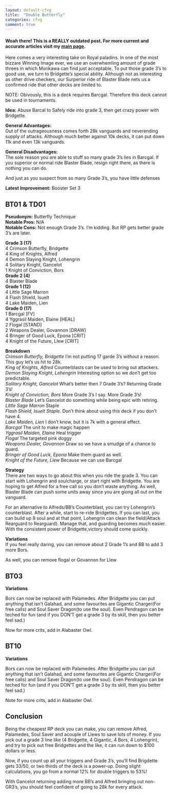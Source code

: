 ```yaml
---
layout: default-cfvg
title:  "Double Butterfly"
categories: cfvg
comment: true
---
```


####  Woah there! This is a REALLY outdated post. For more current and accurate articles visit my [main page](/cfvg).

<p>Here comes a very interesting take on Royal paladins. In one of the most bizzare Winning Image ever, we use an overwhemling amount of grade threes in which Morikawa can find just acceptable. To put those grade 3&#8217;s to good use, we turn to Bridgette&#8217;s special ability. Although not as interesting as other drive checkers, our Surperior ride of Blaster Blade nets us a confirmed ride that other decks are limited to.</p>
<p>NOTE: Obivously, this is a deck requires Barcgal. Therefore this deck cannot be used in tournaments.</p>
<p><strong>Idea:</strong> Abuse Barcal to Safely ride into grade 3, then get crazy power with Bridgette.</p>
<p><strong>General Advantages:</strong><br /> Out of the outrageousness comes forth 28k vanguards and neverending supply of attacks. Although much better against 10k decks, it can put down 11k and even 13k vanguards.</p><!-- more -->
<p><strong>General Disadvantages:</strong><br /> The sole reason you are able to stuff so many grade 3&#8217;s lies in Barcgal. If you superior or normal ride Blaster Blade, resign right there, as there is nothing you can do.</p>
<p>And just as you suspect from so many Grade 3&#8217;s, you have little defenses</p>
<p><strong>Latest Improvement:</strong> Booster Set 3</p>
<h2><strong>BT01 &amp; TD01</strong></h2>
<p><strong>Pseudonym:</strong> Butterfly Technique<br /> <strong>Notable Pros:</strong> N/A<br /> <strong>Notable Cons:</strong> Not enough Grade 3&#8217;s. I&#8217;m kidding. But RP gets better grade 3&#8217;s are later.</p>
<p><strong>Grade 3 (17)</strong><br />    4  Crimson Butterfly, Bridgette<br />    4  King of Knights, Alfred<br />    4  Demon Slaying Knight, Lohengrin<br />    4  Solitary Knight, Gancelot<br />    1  Knight of Conviction, Bors<br /> <strong>Grade 2 (4)</strong><br />    4  Blaster Blade<br /> <strong>Grade 1 (12)</strong><br />    4  Little Sage Marron<br />    4  Flash Shield, Isuelt<br />    4  Lake Maiden, Lien<br /> <strong>Grade 0 (17)</strong><br />    1 Barcgal   [FV]<br />    4  Yggrasil Maiden, Elaine [HEAL]<br />    2  Flogal   [STAND]<br />    2  Weapons Dealer, Govannon [DRAW]<br />    4  Bringer of Good Luck, Epona [CRIT]<br />    4  Knight of the Future, Llew  [CRIT]</p>
<p><strong>Breakdown</strong><br /> <em>Crimson Butterfly, Bridgette </em>I&#8217;m not putting 17 garde 3&#8217;s without a reason. This guy let&#8217;s us hit to 28k.<br /> <em>King of Knights, Alfred </em>Counterblasts can be used to bring out attackers.<br /> <em>Demon Slaying Knight, Lohengrin </em>Interesting option so we don&#8217;t get too predictable.<br /> <em>Solitary Knight, Gancelot </em>What&#8217;s better then 7 Grade 3&#8217;s? Returning Grade 3&#8217;s!<br /> <em>Knight of Conviction, Bors </em>More Grade 3&#8217;s I say. More Grade 3&#8217;s!<br /> <em>Blaster Blade </em>Let&#8217;s Gancelot do something while being epic with retiring.<br /> <em>Little Sage Marron </em>Staple<br /> <em>Flash Shield, Isuelt Staple.</em> Don&#8217;t think about using this deck if you don&#8217;t have 4.<br /> <em>Lake Maiden, Lien </em>I don&#8217;t know, but it is 7k with a general effect.<br /> <em>Barcgal </em>The unit to make magic happen<br /> <em>Yggrasil Maiden, Elaine </em>Heal trigger<br /> <em>Flogal </em>The targeted pink doggy<br /> <em>Weapons Dealer, Govannon </em>Draw so we have a smudge of a chance to guard<em>.</em><br /> <em>Bringer of Good Luck, Epona </em>Make them guard as well.<br /> <em>Knight of the Future, Llew </em>Because we can use Barcgal</p>
<p><strong>Strategy</strong><br /> There are two ways to go about this when you ride the grade 3. You can start with Lohengrin and soulcharge, or start right with Bridgette. You are hoping to get Alfred for a free call so you don&#8217;t waste anything. As well, Blaster Blade can push some units away since you are giong all out on the vanguard.</p>
<p>For an alternative to Alfreds/BB&#8217;s Counterblast, you can try Lohengrin&#8217;s counterblast.  After a while, start to re-ride Bridgettes. If you can last, you can build up 8 soul and at that point, Lohengrin can clean the field(Attack Rearguard to Rearguard). Manage that, and guarding becomes much easier. With the consistent power of Bridgette,victory should come quickly.</p>
<p><strong>Variations</strong><br /> If you feel really daring, you can remove about 2 Grade 1&#8217;s and BB to add 3 more Bors.</p>
<p>As well, you can remove flogal or Govannon for Llew</p>
<h2><strong>BT03</strong></h2>
<p><strong>Variations</strong></p>
<p>Bors can now be replaced with Palamedes. After Bridgette you can put anything that isn&#8217;t Galahad, and some favourites are Gigantic Charger(For free calls) and Soul Saver Dragon(to use the soul). Even Pendragon can be teched for fun (and if you DON&#8217;T get a grade 3 by its skill, then you better feel sad.)</p>
<p>Now for more crits, add in Alabaster Owl.</p>
<h2><strong>BT10</strong></h2>
<p><strong>Variations</strong></p>
<p>Bors can now be replaced with Palamedes. After Bridgette you can put anything that isn&#8217;t Galahad, and some favourites are Gigantic Charger(For free calls) and Soul Saver Dragon(to use the soul). Even Pendragon can be teched for fun (and if you DON&#8217;T get a grade 3 by its skill, then you better feel sad.)</p>
<p>Note for more crits, add in Alabaster Owl.</p>
<h2><strong>Conclusion</strong></h2>
<p>Being the cheapest RP deck you can make, you can remove Alfred, Palamedes, Soul Saver and acouple of Llews to save lots of money. If you pick out a grade 3 line like (4 Bridgette, 4 Gigantic, 4 Bors, 4 Lohengrin), and try to pick out free Bridgettes and the like, it can run down to $100 dollars or less.</p>
<p>Now, if you count up all your triggers and Grade 3&#8217;s, you&#8217;ll find Brigdette gets 33/50, or two thirds of the deck is a power-up. Doing slight calculations, you go from a normal 12% for double triggers to 53%!</p>
<p>With Gancelot returning adding more BB&#8217;s and Alfred bringing out non-GR3&#8217;s, you should feel confident of going to 28k for every attack.<i class="fa fa-stop"></i></p>
